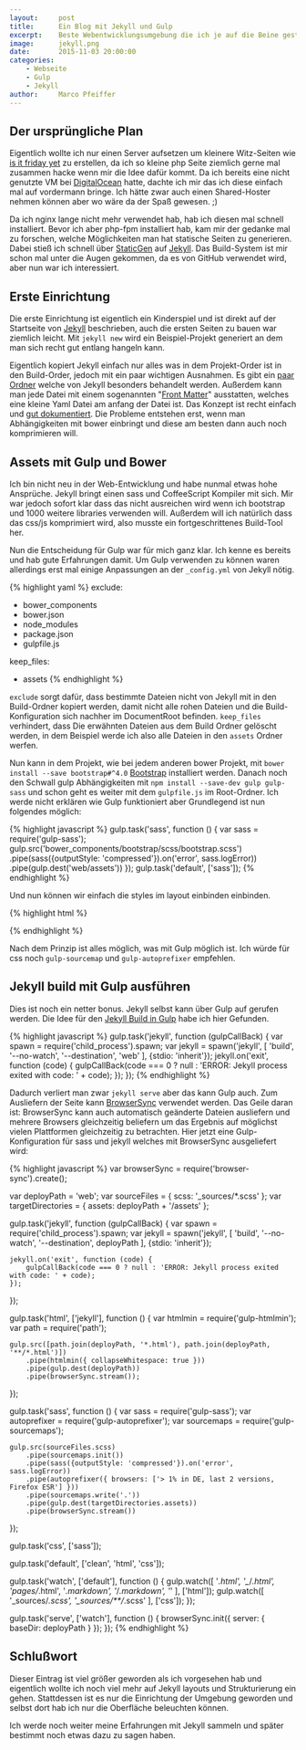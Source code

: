```yaml
---
layout:     post
title:      Ein Blog mit Jekyll und Gulp
excerpt:    Beste Webentwicklungsumgebung die ich je auf die Beine gestellt hab, doch war das Einrichten (mit meinen Ansprüchen) nicht so einfach wie ich dachte.
image:      jekyll.png
date:       2015-11-03 20:00:00
categories:
    - Webseite
    - Gulp
    - Jekyll
author:     Marco Pfeiffer
---
```


## Der ursprüngliche Plan
Eigentlich wollte ich nur einen Server aufsetzen um kleinere Witz-Seiten wie [is it friday yet] zu erstellen, da ich so kleine php Seite ziemlich gerne mal zusammen hacke wenn mir die Idee dafür kommt. Da ich bereits eine nicht genutzte VM bei [DigitalOcean] hatte, dachte ich mir das ich diese einfach mal auf vordermann bringe. Ich hätte zwar auch einen Shared-Hoster nehmen können aber wo wäre da der Spaß gewesen. ;)

Da ich nginx lange nicht mehr verwendet hab, hab ich diesen mal schnell installiert. Bevor ich aber php-fpm installiert hab, kam mir der gedanke mal zu forschen, welche Möglichkeiten man hat statische Seiten zu generieren. Dabei stieß ich schnell über [StaticGen] auf [Jekyll]. Das Build-System ist mir schon mal unter die Augen gekommen, da es von GitHub verwendet wird, aber nun war ich interessiert.

## Erste Einrichtung

Die erste Einrichtung ist eigentlich ein Kinderspiel und ist direkt auf der Startseite von [Jekyll] beschrieben, auch die ersten Seiten zu bauen war ziemlich leicht. Mit `jekyll new` wird ein Beispiel-Projekt generiert an dem man sich recht gut entlang hangeln kann.

Eigentlich kopiert Jekyll einfach nur  alles was in dem Projekt-Order ist in den Build-Order, jedoch mit ein paar wichtigen Ausnahmen. Es gibt ein [paar Ordner](http://jekyllrb.com/docs/structure/) welche von Jekyll besonders behandelt werden. Außerdem kann man jede Datei mit einem sogenannten "[Front Matter]" ausstatten, welches eine kleine Yaml Datei am anfang der Datei ist. Das Konzept ist recht einfach und [gut dokumentiert](https://jekyllrb.com/docs/home/). Die Probleme entstehen erst, wenn man Abhängigkeiten mit bower einbringt und diese am besten dann auch noch komprimieren will.

## Assets mit Gulp und Bower

Ich bin nicht neu in der Web-Entwicklung und habe nunmal etwas hohe Ansprüche. Jekyll bringt einen sass und CoffeeScript Kompiler mit sich. Mir war jedoch sofort klar dass das nicht ausreichen wird wenn ich bootstrap und 1000 weitere libraries verwenden will. Außerdem will ich natürlich dass das css/js komprimiert wird, also musste ein fortgeschrittenes Build-Tool her.

Nun die Entscheidung für Gulp war für mich ganz klar. Ich kenne es bereits und hab gute Erfahrungen damit. Um Gulp verwenden zu können waren allerdings erst mal einige Anpassungen an der `_config.yml` von Jekyll nötig.

{% highlight yaml %}
exclude:
  - bower_components
  - bower.json
  - node_modules
  - package.json
  - gulpfile.js

keep_files:
  - assets
{% endhighlight %}

`exclude` sorgt dafür, dass bestimmte Dateien nicht von Jekyll mit in den Build-Ordner kopiert werden, damit nicht alle rohen Dateien und die Build-Konfiguration sich nachher im DocumentRoot befinden. `keep_files` verhindert, dass Die erwähnten Dateien aus dem Build Ordner gelöscht werden, in dem Beispiel werde ich also alle Dateien in den `assets` Ordner werfen.

Nun kann in dem Projekt, wie bei jedem anderen bower Projekt, mit `bower install --save bootstrap#^4.0` [Bootstrap] installiert werden. Danach noch den Schwall gulp Abhängigkeiten mit `npm install --save-dev gulp gulp-sass` und schon geht es weiter mit dem `gulpfile.js` im Root-Ordner. Ich werde nicht erklären wie Gulp funktioniert aber Grundlegend ist nun folgendes möglich:

{% highlight javascript %}
gulp.task('sass', function () {
    var sass = require('gulp-sass');
    gulp.src('bower_components/bootstrap/scss/bootstrap.scss')
        .pipe(sass({outputStyle: 'compressed'}).on('error', sass.logError))
        .pipe(gulp.dest('web/assets'))
});
gulp.task('default', ['sass']);
{% endhighlight %}

Und nun können wir einfach die styles im layout einbinden einbinden.

{% highlight html %}
<link rel="stylesheet" href="{{ "{{" }} '/assets/bootstrap.css' | prepend: site.baseurl }}">
{% endhighlight %}

Nach dem Prinzip ist alles möglich, was mit Gulp möglich ist. Ich würde für css noch `gulp-sourcemap` und `gulp-autoprefixer` empfehlen.

## Jekyll build mit Gulp ausführen

Dies ist noch ein netter bonus. Jekyll selbst kann über Gulp auf gerufen werden. Die Idee für den [Jekyll Build in Gulp] habe ich hier Gefunden.

{% highlight javascript %}
gulp.task('jekyll', function (gulpCallBack) {
    var spawn = require('child_process').spawn;
    var jekyll = spawn('jekyll', [
        'build',
        '--no-watch',
        '--destination', 'web'
    ], {stdio: 'inherit'});
    jekyll.on('exit', function (code) {
        gulpCallBack(code === 0 ? null : 'ERROR: Jekyll process exited with code: ' + code);
    });
});
{% endhighlight %}


Dadurch verliert man zwar `jekyll serve` aber das kann Gulp auch. Zum Ausliefern der Seite kann [BrowserSync] verwendet werden. Das Geile daran ist: BrowserSync kann auch automatisch geänderte Dateien ausliefern und mehrere Browsers gleichzeitig beliefern um das Ergebnis auf möglichst vielen Plattformen gleichzeitig zu betrachten. Hier jetzt eine Gulp-Konfiguration für sass und jekyll welches mit BrowserSync ausgeliefert wird:

{% highlight javascript %}
var browserSync = require('browser-sync').create();

var deployPath = 'web';
var sourceFiles = {
    scss: '_sources/*.scss'
};
var targetDirectories = {
    assets: deployPath + '/assets'
};

gulp.task('jekyll', function (gulpCallBack) {
    var spawn = require('child_process').spawn;
    var jekyll = spawn('jekyll', [
        'build', '--no-watch',
        '--destination', deployPath
    ], {stdio: 'inherit'});

    jekyll.on('exit', function (code) {
        gulpCallBack(code === 0 ? null : 'ERROR: Jekyll process exited with code: ' + code);
    });
});

gulp.task('html', ['jekyll'], function () {
    var htmlmin = require('gulp-htmlmin');
    var path = require('path');
    
    gulp.src([path.join(deployPath, '*.html'), path.join(deployPath, '**/*.html')])
        .pipe(htmlmin({ collapseWhitespace: true }))
        .pipe(gulp.dest(deployPath))
        .pipe(browserSync.stream());
});

gulp.task('sass', function () {
    var sass = require('gulp-sass');
    var autoprefixer = require('gulp-autoprefixer');
    var sourcemaps = require('gulp-sourcemaps');
    
    gulp.src(sourceFiles.scss)
        .pipe(sourcemaps.init())
        .pipe(sass({outputStyle: 'compressed'}).on('error', sass.logError))
        .pipe(autoprefixer({ browsers: ['> 1% in DE, last 2 versions, Firefox ESR'] }))
        .pipe(sourcemaps.write('.'))
        .pipe(gulp.dest(targetDirectories.assets))
        .pipe(browserSync.stream())
});

gulp.task('css', ['sass']);

gulp.task('default', ['clean', 'html', 'css']);

gulp.task('watch', ['default'], function () {
    gulp.watch([
        '*.html',
        '_*/*.html',
        'pages/*.html',
        '*.markdown',
        '*/*.markdown',
        '*'
    ], ['html']);
    gulp.watch([
        '_sources/*.scss',
        '_sources/**/*.scss'
    ], ['css']);
});

gulp.task('serve', ['watch'], function () {
    browserSync.init({
        server: {
            baseDir: deployPath
        }
    });
});
{% endhighlight %}

## Schlußwort

Dieser Eintrag ist viel größer geworden als ich vorgesehen hab und eigentlich wollte ich noch viel mehr auf Jekyll layouts und Strukturierung ein gehen. Stattdessen ist es nur die Einrichtung der Umgebung geworden und selbst dort hab ich nur die Oberfläche beleuchten können.

Ich werde noch weiter meine Erfahrungen mit Jekyll sammeln und später bestimmt noch etwas dazu zu sagen haben.

[is it friday yet]: http://isitfridayyet.net/
[DigitalOcean]: https://www.digitalocean.com/?refcode=44bae78c77f9
[multiverse]: https://wiki.ubuntuusers.de/paketquellen#multiverse
[StaticGen]: https://www.staticgen.com/
[Jekyll]: https://jekyllrb.com/
[Liquid]: https://github.com/Shopify/liquid
[Front Matter]: http://jekyllrb.com/docs/frontmatter/
[Bootstrap]: http://getbootstrap.com/
[Jekyll Build in Gulp]: http://blog.webbb.be/use-jekyll-with-gulp/#the-html--jekyll-task
[BrowserSync]: http://www.browsersync.io/